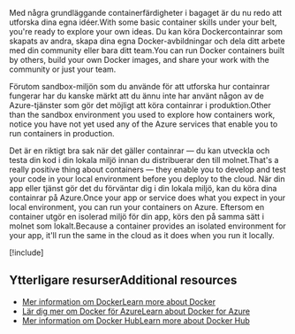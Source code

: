<span data-ttu-id="8b450-101">Med några grundläggande containerfärdigheter i bagaget är du nu redo att utforska dina egna idéer.</span><span class="sxs-lookup"><span data-stu-id="8b450-101">With some basic container skills under your belt, you're ready to explore your own ideas.</span></span> <span data-ttu-id="8b450-102">Du kan köra Dockercontainrar som skapats av andra, skapa dina egna Docker-avbildningar och dela ditt arbete med din community eller bara ditt team.</span><span class="sxs-lookup"><span data-stu-id="8b450-102">You can run Docker containers built by others, build your own Docker images, and share your work with the community or just your team.</span></span>

<span data-ttu-id="8b450-103">Förutom sandbox-miljön som du använde för att utforska hur containrar fungerar har du kanske märkt att du ännu inte har använt någon av de Azure-tjänster som gör det möjligt att köra containrar i produktion.</span><span class="sxs-lookup"><span data-stu-id="8b450-103">Other than the sandbox environment you used to explore how containers work, notice you have not yet used any of the Azure services that enable you to run containers in production.</span></span>

<span data-ttu-id="8b450-104">Det är en riktigt bra sak när det gäller containrar &mdash; du kan utveckla och testa din kod i din lokala miljö innan du distribuerar den till molnet.</span><span class="sxs-lookup"><span data-stu-id="8b450-104">That's a really positive thing about containers &mdash; they enable you to develop and test your code in your local environment before you deploy to the cloud.</span></span> <span data-ttu-id="8b450-105">När din app eller tjänst gör det du förväntar dig i din lokala miljö, kan du köra dina containrar på Azure.</span><span class="sxs-lookup"><span data-stu-id="8b450-105">Once your app or service does what you expect in your local environment, you can run your containers on Azure.</span></span> <span data-ttu-id="8b450-106">Eftersom en container utgör en isolerad miljö för din app, körs den på samma sätt i molnet som lokalt.</span><span class="sxs-lookup"><span data-stu-id="8b450-106">Because a container provides an isolated environment for your app, it'll run the same in the cloud as it does when you run it locally.</span></span>

<!-- Cleanup sandbox -->
[!include[](../../../includes/azure-sandbox-cleanup.md)]

## <a name="additional-resources"></a><span data-ttu-id="8b450-107">Ytterligare resurser</span><span class="sxs-lookup"><span data-stu-id="8b450-107">Additional resources</span></span>

- [<span data-ttu-id="8b450-108">Mer information om Docker</span><span class="sxs-lookup"><span data-stu-id="8b450-108">Learn more about Docker</span></span>](https://www.docker.com/)
- [<span data-ttu-id="8b450-109">Lär dig mer om Docker för Azure</span><span class="sxs-lookup"><span data-stu-id="8b450-109">Learn about Docker for Azure</span></span>](https://docs.docker.com/docker-for-azure/)
- [<span data-ttu-id="8b450-110">Mer information om Docker Hub</span><span class="sxs-lookup"><span data-stu-id="8b450-110">Learn more about Docker Hub</span></span>](https://hub.docker.com/)